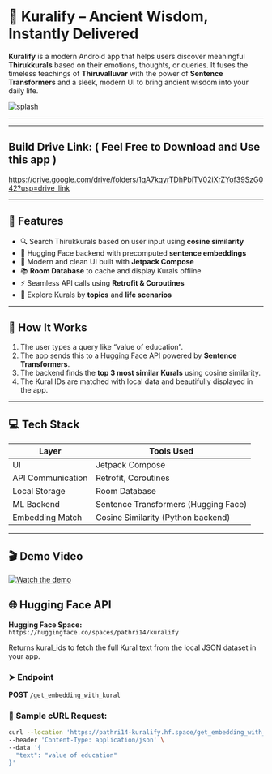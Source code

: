 # 🌟 Kuralify – Ancient Wisdom, Instantly Delivered

**Kuralify** is a modern Android app that helps users discover meaningful **Thirukkurals** based on their emotions, thoughts, or queries. It fuses the timeless teachings of **Thiruvalluvar** with the power of **Sentence Transformers** and a sleek, modern UI to bring ancient wisdom into your daily life.

![splash](https://github.com/user-attachments/assets/d01b9419-7076-4f38-a97b-ea321df10066)

---

---
## Build Drive Link: ( Feel Free to Download and Use this app ) 
https://drive.google.com/drive/folders/1qA7kqyrTDhPbiTV02iXrZYof39SzG042?usp=drive_link

---

## 🚀 Features

- 🔍 Search Thirukkurals based on user input using **cosine similarity**
- 🧠 Hugging Face backend with precomputed **sentence embeddings**
- 💙 Modern and clean UI built with **Jetpack Compose**
- 📚 **Room Database** to cache and display Kurals offline
- ⚡ Seamless API calls using **Retrofit & Coroutines**
- 📖 Explore Kurals by **topics** and **life scenarios**

---

## 🧠 How It Works

1. The user types a query like “value of education”.
2. The app sends this to a Hugging Face API powered by **Sentence Transformers**.
3. The backend finds the **top 3 most similar Kurals** using cosine similarity.
4. The Kural IDs are matched with local data and beautifully displayed in the app.

---

## 💻 Tech Stack

| Layer         | Tools Used                              |
|---------------|------------------------------------------|
| UI            | Jetpack Compose                         |
| API Communication | Retrofit, Coroutines                |
| Local Storage | Room Database                           |
| ML Backend    | Sentence Transformers (Hugging Face)    |
| Embedding Match | Cosine Similarity (Python backend)   |

---

## 🎬 Demo Video

[![Watch the demo](https://img.youtube.com/vi/VUdyRYWG2nk/1.jpg)](https://www.youtube.com/shorts/VUdyRYWG2nk)



## 🌐 Hugging Face API

**Hugging Face Space:**  
`https://huggingface.co/spaces/pathri14/kuralify`

Returns kural_ids to fetch the full Kural text from the local JSON dataset in your app.


### ➤ Endpoint  
**POST** `/get_embedding_with_kural`

### 🔹 Sample cURL Request:

```bash
curl --location 'https://pathri14-kuralify.hf.space/get_embedding_with_kural' \
--header 'Content-Type: application/json' \
--data '{
  "text": "value of education"
}'
